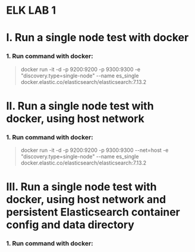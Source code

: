 # ELK LAB 1
# I. Run a single node test with docker
### 1. Run command with docker:
> docker run -it -d -p 9200:9200 -p 9300:9300 -e "discovery.type=single-node" --name es_single docker.elastic.co/elasticsearch/elasticsearch:7.13.2<br>

# II. Run a single node test with docker, using host network
### 1. Run command with docker:
> docker run -it -d -p 9200:9200 -p 9300:9300 --net=host -e "discovery.type=single-node" --name es_single docker.elastic.co/elasticsearch/elasticsearch:7.13.2<br>

# III. Run a single node test with docker, using host network and persistent Elasticsearch container config and data directory
### 1. Run command with docker:
> 
